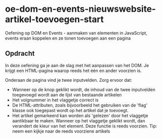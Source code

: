 # oe-dom-en-events-nieuwswebsite-artikel-toevoegen-start
Oefening op DOM en Events - aanmaken van elementen in JavaScript, events eraan koppelen en ze tonen toevoegen aan een pagina

## Opdracht
In deze oefening ga je aan de slag met het aanpassen van het DOM.
Je krijgt een HTML-pagina waarop reeds het één en ander voorzien is.

Onderaan de pagina vind je twee inputvelden. Zorg ervoor dat:
* Wanneer op de knop geklikt wordt, de inhoud van de twee inputvelden toegevoegd wordt aan de lijst van bestaande artikelen
* Het volgnummer in het vlaggetje correct is
* De HTML-attributen, zoals bijvoorbeeld het gebruiken van de 'flag' klasse ook toegepast wordt op het artikel dat je toevoegt. 
* Het artikel gemarkeerd kan worden als 'gelezen' door het vlaggetje aantikbaar te maken. Wanneer op het vlaggetje geklikt wordt, dan verandert de kleur van het element. Deze functie is reeds voorzien.
Tip: neem een kijkje naar de reeds voorziene artikels

